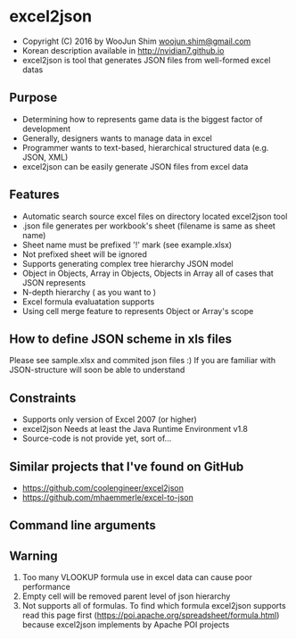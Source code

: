excel2json
==========
* Copyright (C) 2016 by WooJun Shim woojun.shim@gmail.com
* Korean description available in http://nvidian7.github.io
* excel2json is tool that generates JSON files from well-formed excel datas

## Purpose
* Determining how to represents game data is the biggest factor of development
 * Generally, designers wants to manage data in excel
 * Programmer wants to text-based, hierarchical structured data (e.g. JSON, XML) 
* excel2json can be easily generate JSON files from excel data 

## Features
* Automatic search source excel files on directory located excel2json tool
* .json file generates per workbook's sheet (filename is same as sheet name)
 * Sheet name must be prefixed '!' mark (see example.xlsx)
 * Not prefixed sheet will be ignored
* Supports generating complex tree hierarchy JSON model
 * Object in Objects, Array in Objects, Objects in Array all of cases that JSON represents
 * N-depth hierarchy ( as you want to )
* Excel formula evaluatation supports
* Using cell merge feature to represents Object or Array's scope

## How to define JSON scheme in xls files 

Please see sample.xlsx and commited json files :)
If you are familiar with JSON-structure will soon be able to understand


## Constraints
* Supports only version of Excel 2007 (or higher)
* excel2json Needs at least the Java Runtime Environment v1.8
* Source-code is not provide yet, sort of...

## Similar projects that I've found on GitHub
* https://github.com/coolengineer/excel2json
* https://github.com/mhaemmerle/excel-to-json

## Command line arguments


## Warning
1. Too many VLOOKUP formula use in excel data can cause poor performance 
2. Empty cell will be removed parent level of json hierarchy
3. Not supports all of formulas. To find which formula excel2json supports read this page first (https://poi.apache.org/spreadsheet/formula.html) because excel2json implements by Apache POI projects 